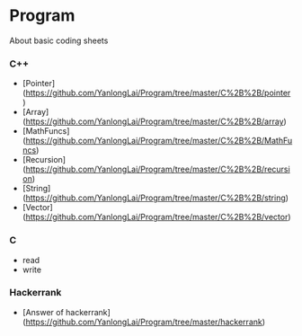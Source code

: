 # Program
About basic coding sheets

### C++

 - [Pointer] (https://github.com/YanlongLai/Program/tree/master/C%2B%2B/pointer)
 - [Array] (https://github.com/YanlongLai/Program/tree/master/C%2B%2B/array)
 - [MathFuncs] (https://github.com/YanlongLai/Program/tree/master/C%2B%2B/MathFuncs) 
 - [Recursion] (https://github.com/YanlongLai/Program/tree/master/C%2B%2B/recursion)
 - [String] (https://github.com/YanlongLai/Program/tree/master/C%2B%2B/string)
 - [Vector] (https://github.com/YanlongLai/Program/tree/master/C%2B%2B/vector)

### C

 - read
 - write

### Hackerrank

 - [Answer of hackerrank] (https://github.com/YanlongLai/Program/tree/master/hackerrank)
